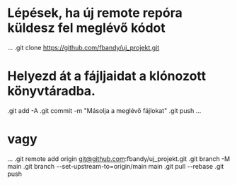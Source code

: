 # Lépések, ha új remote repóra küldesz fel meglévő kódot

...
.git clone https://github.com/fbandy/uj_projekt.git
# Helyezd át a fájljaidat a klónozott könyvtáradba.
.git add -A
.git commit -m "Másolja a meglévő fájlokat"
.git push
...

# vagy

...
.git remote add origin git@github.com:fbandy/uj_projekt.git
.git branch -M main
.git branch --set-upstream-to=origin/main main
.git pull --rebase
.git push
